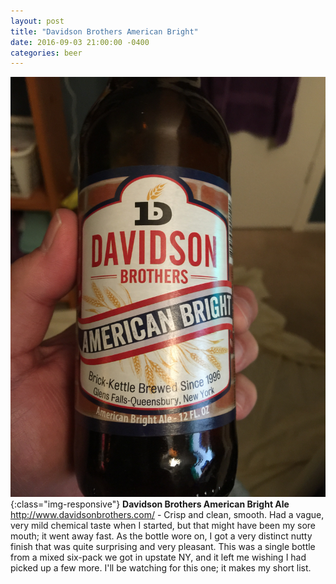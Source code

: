 ```yaml
---
layout: post
title: "Davidson Brothers American Bright"
date: 2016-09-03 21:00:00 -0400
categories: beer
---
```

![American Bright Ale](/assets/posts/IMG_0170.JPG){:class="img-responsive"} __Davidson Brothers American Bright Ale__ <http://www.davidsonbrothers.com/> - Crisp and clean, smooth. Had a vague, very mild chemical taste when I started, but that might have been my sore mouth; it went away fast. As the bottle wore on, I got a very distinct nutty finish that was quite surprising and very pleasant. This was a single bottle from a mixed six-pack we got in upstate NY, and it left me wishing I had picked up a few more. I'll be watching for this one; it makes my short list. 
